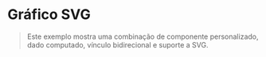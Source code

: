 # Gráfico SVG

> Este exemplo mostra uma combinação de componente personalizado, dado computado, vínculo bidirecional e suporte a SVG.

<common-codepen-snippet title="Exemplo de Gráfico SVG no Vue 3" slug="XWdmLWM" tab="js,result" />
